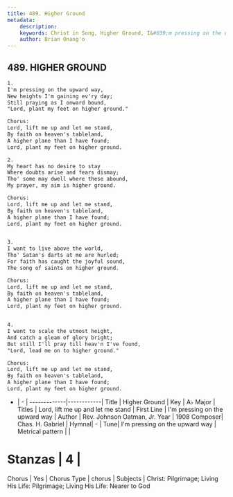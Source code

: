 ```yaml
---
title: 489. Higher Ground
metadata:
    description: 
    keywords: Christ in Song, Higher Ground, I&#039;m pressing on the upward way, Lord, lift me up and let me stand
    author: Brian Onang'o
---
```



## 489. HIGHER GROUND

```txt
1.
I'm pressing on the upward way,
New heights I'm gaining ev'ry day;
Still praying as I onward bound,
"Lord, plant my feet on higher ground."

Chorus:
Lord, lift me up and let me stand,
By faith on heaven's tableland,
A higher plane than I have found; 
Lord, plant my feet on higher ground.

2.
My heart has no desire to stay
Where doubts arise and fears dismay;
Tho' some may dwell where these abound,
My prayer, my aim is higher ground. 

Chorus:
Lord, lift me up and let me stand,
By faith on heaven's tableland,
A higher plane than I have found; 
Lord, plant my feet on higher ground.


3.
I want to live above the world,
Tho' Satan's darts at me are hurled;
For faith has caught the joyful sound, 
The song of saints on higher ground. 

Chorus:
Lord, lift me up and let me stand,
By faith on heaven's tableland,
A higher plane than I have found; 
Lord, plant my feet on higher ground.


4.
I want to scale the utmost height,
And catch a gleam of glory bright;
But still I'll pray till heav'n I've found,
"Lord, lead me on to higher ground." 

Chorus:
Lord, lift me up and let me stand,
By faith on heaven's tableland,
A higher plane than I have found; 
Lord, plant my feet on higher ground.


```

- |   -  |
-------------|------------|
Title | Higher Ground |
Key | A♭ Major |
Titles | Lord, lift me up and let me stand |
First Line | I&#039;m pressing on the upward way |
Author | Rev. Johnson Oatman, Jr.
Year | 1908
Composer| Chas. H. Gabriel |
Hymnal|  - |
Tune| I&#039;m pressing on the upward way |
Metrical pattern | |
# Stanzas | 4 |
Chorus | Yes |
Chorus Type | chorus |
Subjects | Christ: Pilgrimage; Living His Life: Pilgrimage; Living His Life: Nearer to God<span id='more_topics' style='display:none'>; Special Selections: Solos |
Texts | Philippians 3:14 |
Print Texts | 
Scripture Song |  |
  
